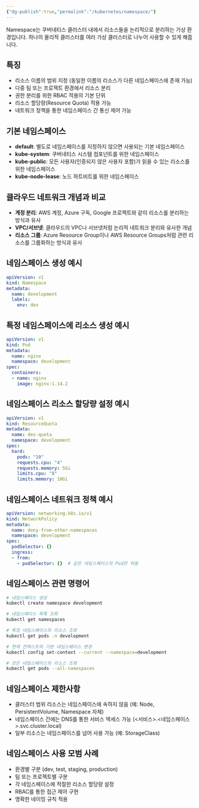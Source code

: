 ```yaml
---
{"dg-publish":true,"permalink":"/kubernetes/namespace/"}
---
```


Namespace는 쿠버네티스 클러스터 내에서 리소스들을 논리적으로 분리하는 가상 환경입니다. 하나의 물리적 클러스터를 여러 가상 클러스터로 나누어 사용할 수 있게 해줍니다.

## 특징

- 리소스 이름의 범위 지정 (동일한 이름의 리소스가 다른 네임스페이스에 존재 가능)
- 다중 팀 또는 프로젝트 환경에서 리소스 분리
- 권한 분리를 위한 RBAC 적용의 기본 단위
- 리소스 할당량(Resource Quota) 적용 가능
- 네트워크 정책을 통한 네임스페이스 간 통신 제어 가능

## 기본 네임스페이스

- **default**: 별도로 네임스페이스를 지정하지 않으면 사용되는 기본 네임스페이스
- **kube-system**: 쿠버네티스 시스템 컴포넌트를 위한 네임스페이스
- **kube-public**: 모든 사용자(인증되지 않은 사용자 포함)가 읽을 수 있는 리소스를 위한 네임스페이스
- **kube-node-lease**: 노드 하트비트를 위한 네임스페이스

## 클라우드 네트워크 개념과 비교

- **계정 분리**: AWS 계정, Azure 구독, Google 프로젝트와 같이 리소스를 분리하는 방식과 유사
- **VPC/서브넷**: 클라우드의 VPC나 서브넷처럼 논리적 네트워크 분리와 유사한 개념
- **리소스 그룹**: Azure Resource Group이나 AWS Resource Groups처럼 관련 리소스를 그룹화하는 방식과 유사

## 네임스페이스 생성 예시

```yaml
apiVersion: v1
kind: Namespace
metadata:
  name: development
  labels:
    env: dev
```

## 특정 네임스페이스에 리소스 생성 예시

```yaml
apiVersion: v1
kind: Pod
metadata:
  name: nginx
  namespace: development
spec:
  containers:
  - name: nginx
    image: nginx:1.14.2
```

## 네임스페이스 리소스 할당량 설정 예시

```yaml
apiVersion: v1
kind: ResourceQuota
metadata:
  name: dev-quota
  namespace: development
spec:
  hard:
    pods: "10"
    requests.cpu: "4"
    requests.memory: 5Gi
    limits.cpu: "8"
    limits.memory: 10Gi
```

## 네임스페이스 네트워크 정책 예시

```yaml
apiVersion: networking.k8s.io/v1
kind: NetworkPolicy
metadata:
  name: deny-from-other-namespaces
  namespace: development
spec:
  podSelector: {}
  ingress:
  - from:
    - podSelector: {}  # 같은 네임스페이스의 Pod만 허용
```

## 네임스페이스 관련 명령어

```bash
# 네임스페이스 생성
kubectl create namespace development

# 네임스페이스 목록 조회
kubectl get namespaces

# 특정 네임스페이스의 리소스 조회
kubectl get pods -n development

# 현재 컨텍스트의 기본 네임스페이스 변경
kubectl config set-context --current --namespace=development

# 모든 네임스페이스의 리소스 조회
kubectl get pods --all-namespaces
```

## 네임스페이스 제한사항

- 클러스터 범위 리소스는 네임스페이스에 속하지 않음 (예: Node, PersistentVolume, Namespace 자체)
- 네임스페이스 간에는 DNS를 통한 서비스 액세스 가능 (<서비스>.<네임스페이스>.svc.cluster.local)
- 일부 리소스는 네임스페이스를 넘어 사용 가능 (예: StorageClass)

## 네임스페이스 사용 모범 사례

- 환경별 구분 (dev, test, staging, production)
- 팀 또는 프로젝트별 구분
- 각 네임스페이스에 적절한 리소스 할당량 설정
- RBAC를 통한 접근 제어 구현
- 명확한 네이밍 규칙 적용